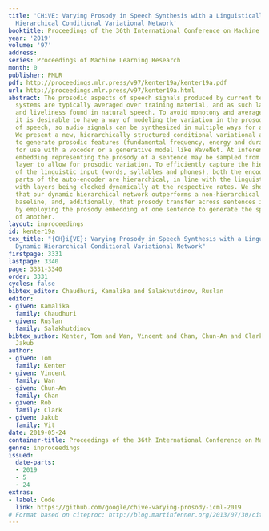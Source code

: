 ```yaml
---
title: 'CHiVE: Varying Prosody in Speech Synthesis with a Linguistically Driven Dynamic
  Hierarchical Conditional Variational Network'
booktitle: Proceedings of the 36th International Conference on Machine Learning
year: '2019'
volume: '97'
address: 
series: Proceedings of Machine Learning Research
month: 0
publisher: PMLR
pdf: http://proceedings.mlr.press/v97/kenter19a/kenter19a.pdf
url: http://proceedings.mlr.press/v97/kenter19a.html
abstract: The prosodic aspects of speech signals produced by current text-to-speech
  systems are typically averaged over training material, and as such lack the variety
  and liveliness found in natural speech. To avoid monotony and averaged prosody contours,
  it is desirable to have a way of modeling the variation in the prosodic aspects
  of speech, so audio signals can be synthesized in multiple ways for a given text.
  We present a new, hierarchically structured conditional variational auto-encoder
  to generate prosodic features (fundamental frequency, energy and duration) suitable
  for use with a vocoder or a generative model like WaveNet. At inference time, an
  embedding representing the prosody of a sentence may be sampled from the variational
  layer to allow for prosodic variation. To efficiently capture the hierarchical nature
  of the linguistic input (words, syllables and phones), both the encoder and decoder
  parts of the auto-encoder are hierarchical, in line with the linguistic structure,
  with layers being clocked dynamically at the respective rates. We show in our experiments
  that our dynamic hierarchical network outperforms a non-hierarchical state-of-the-art
  baseline, and, additionally, that prosody transfer across sentences is possible
  by employing the prosody embedding of one sentence to generate the speech signal
  of another.
layout: inproceedings
id: kenter19a
tex_title: "{CH}i{VE}: Varying Prosody in Speech Synthesis with a Linguistically Driven
  Dynamic Hierarchical Conditional Variational Network"
firstpage: 3331
lastpage: 3340
page: 3331-3340
order: 3331
cycles: false
bibtex_editor: Chaudhuri, Kamalika and Salakhutdinov, Ruslan
editor:
- given: Kamalika
  family: Chaudhuri
- given: Ruslan
  family: Salakhutdinov
bibtex_author: Kenter, Tom and Wan, Vincent and Chan, Chun-An and Clark, Rob and Vit,
  Jakub
author:
- given: Tom
  family: Kenter
- given: Vincent
  family: Wan
- given: Chun-An
  family: Chan
- given: Rob
  family: Clark
- given: Jakub
  family: Vit
date: 2019-05-24
container-title: Proceedings of the 36th International Conference on Machine Learning
genre: inproceedings
issued:
  date-parts:
  - 2019
  - 5
  - 24
extras:
- label: Code
  link: https://github.com/google/chive-varying-prosody-icml-2019
# Format based on citeproc: http://blog.martinfenner.org/2013/07/30/citeproc-yaml-for-bibliographies/
---
```

